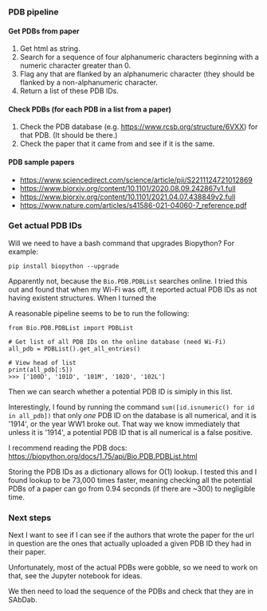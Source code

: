 ### PDB pipeline

#### Get PDBs from paper
1. Get html as string. 
2. Search for a sequence of four alphanumeric characters beginning with a numeric character greater than 0.
3. Flag any that are flanked by an alphanumeric character (they should be flanked by a non-alphanumeric character.
4. Return a list of these PDB IDs. 

#### Check PDBs (for each PDB in a list from a paper)
1. Check the PDB database (e.g. https://www.rcsb.org/structure/6VXX) for that PDB. (It should be there.)
2. Check the paper that it came from and see if it is the same. 


#### PDB sample papers

* https://www.sciencedirect.com/science/article/pii/S2211124721012869
* https://www.biorxiv.org/content/10.1101/2020.08.09.242867v1.full
* https://www.biorxiv.org/content/10.1101/2021.04.07.438849v2.full
* https://www.nature.com/articles/s41586-021-04060-7_reference.pdf


### Get actual PDB IDs

Will we need to have a bash command that upgrades Biopython? For example: 

`pip install biopython --upgrade`

Apparently not, because the `Bio.PDB.PDBList` searches online. I tried this out and found that when my Wi-Fi was off, it reported actual PDB IDs as not having existent structures. When I turned the 


A reasonable pipeline seems to be to run the following:
```
from Bio.PDB.PDBList import PDBList

# Get list of all PDB IDs on the online database (need Wi-Fi)
all_pdb = PDBList().get_all_entries()

# View head of list
print(all_pdb[:5])
>>> ['100D', '101D', '101M', '102D', '102L']
```
Then we can search whether a potential PDB ID is simiply in this list. 

Interestingly, I found by running the command `sum([id.isnumeric() for id in all_pdb])` that only *one* PDB ID on the database is all numerical, and it is '1914', or the year WW1 broke out. That way we know immediately that unless it is '1914', a potential PDB ID that is all numerical is a false positive. 

I recommend reading the PDB docs:
https://biopython.org/docs/1.75/api/Bio.PDB.PDBList.html

Storing the PDB IDs as a dictionary allows for O(1) lookup. I tested this and I found lookup to be 73,000 times faster, meaning checking all the potential PDBs of a paper can go from 0.94 seconds (if there are ~300) to negligible time.


### Next steps

Next I want to see if I can see if the authors that wrote the paper for the url in question are the ones that actually uploaded a given PDB ID they had in their paper. 

Unfortunately, most of the actual PDBs were gobble, so we need to work on that, see the Jupyter notebook for ideas. 

We then need to load the sequence of the PDBs and check that they are in SAbDab. 


